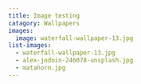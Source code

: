 ```yaml
---
title: Image testing
catagory: Wallpapers
images:
  image: waterfall-wallpaper-13.jpg
list-images:
  - waterfall-wallpaper-13.jpg
  - alex-jodoin-246078-unsplash.jpg
  - matahorn.jpg
---
```

